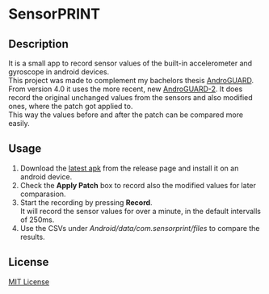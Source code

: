 # SensorPRINT

## Description
It is a small app to record sensor values of the built-in accelerometer and gyroscope in android devices.  
This project was made to complement my bachelors thesis [AndroGUARD](https://github.com/KGeri201/AndroGUARD).
From version 4.0 it uses the more recent, new [AndroGUARD-2](https://github.com/KGeri201/AndroGUARD-2).
It does record the original unchanged values from the sensors and also modified ones, where the patch got applied to.  
This way the values before and after the patch can be compared more easily.  

## Usage
1. Download the [latest apk](https://github.com/KGeri201/SensorPRINT/releases/latest) from the release page and install it on an android device.  
2. Check the **Apply Patch** box to record also the modified values for later comparasion.
3. Start the recording by pressing **Record**.  
It will record the sensor values for over a minute, in the default intervalls of 250ms.
4. Use the CSVs under *Android/data/com.sensorprint/files* to compare the results.

## License
[MIT License](LICENSE)
